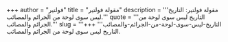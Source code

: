 +++
author = "فولتير"
title = "مقولة فولتير"
description = '''مقولة فولتير: التاريخ ليس سوى لوحة من الجرائم والمصائب.'''
quote = '''التاريخ ليس سوى لوحة من الجرائم والمصائب.'''
slug = '''التاريخ-ليس-سوى-لوحة-من-الجرائم-والمصائب'''
+++
التاريخ ليس سوى لوحة من الجرائم والمصائب.
